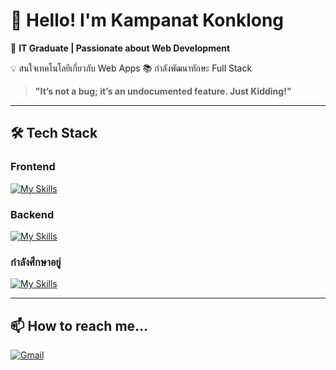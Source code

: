 # 👋 Hello! I'm Kampanat Konklong


🚀 **IT Graduate | Passionate about Web Development**  

💡 สนใจเทคโนโลยีเกี่ยวกับ Web Apps
📚 กำลังพัฒนาทักษะ Full Stack

> **"It’s not a bug; it’s an undocumented feature. Just Kidding!"**

---

## 🛠 Tech Stack  

### Frontend  
[![My Skills](https://skillicons.dev/icons?i=react,vue,nextjs,tailwind,materialui,figma&theme=light)](https://skillicons.dev)


### Backend  
[![My Skills](https://skillicons.dev/icons?i=express,firebase,spring,mysql,postgresql,redis,mongo&theme=light)](https://skillicons.dev)

### กำลังศึกษาอยู่

[![My Skills](https://skillicons.dev/icons?i=go,nest,kubernetes,docker,jenkins&theme=light)](https://skillicons.dev)

---

## 📫 How to reach me...
[![Gmail](https://img.shields.io/badge/Email-D14836?style=for-the-badge&logo=gmail&logoColor=white)](mailto:romeykungdev@gmail.com)  

